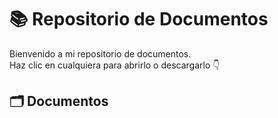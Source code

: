# 📚 Repositorio de Documentos

Bienvenido a mi repositorio de documentos.  
Haz clic en cualquiera para abrirlo o descargarlo 👇

## 🗂️ Documentos
